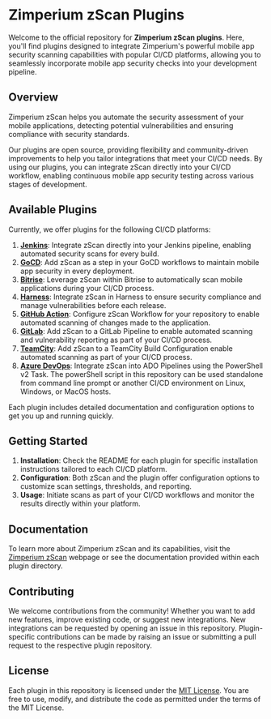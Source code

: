 # Zimperium zScan Plugins

Welcome to the official repository for **Zimperium zScan plugins**. Here, you'll find plugins designed to integrate Zimperium's powerful mobile app security scanning capabilities with popular CI/CD platforms, allowing you to seamlessly incorporate mobile app security checks into your development pipeline.

## Overview

Zimperium zScan helps you automate the security assessment of your mobile applications, detecting potential vulnerabilities and ensuring compliance with security standards. 

Our plugins are open source, providing flexibility and community-driven improvements to help you tailor integrations that meet your CI/CD needs. 
By using our plugins, you can integrate zScan directly into your CI/CD workflow, enabling continuous mobile app security testing across various stages of development.

## Available Plugins

Currently, we offer plugins for the following CI/CD platforms:

1. [**Jenkins**](https://github.com/Zimperium/zscan-plugin-jenkins): Integrate zScan directly into your Jenkins pipeline, enabling automated security scans for every build.
2. [**GoCD**](https://github.com/Zimperium/zscan-plugin-gocd): Add zScan as a step in your GoCD workflows to maintain mobile app security in every deployment.
3. [**Bitrise**](https://github.com/Zimperium/zscan-plugin-bitrise): Leverage zScan within Bitrise to automatically scan mobile applications during your CI/CD process.
4. [**Harness**](https://github.com/Zimperium/zscan-plugin-harness): Integrate zScan in Harness to ensure security compliance and manage vulnerabilities before each release.
5. [**GitHub Action**](https://github.com/marketplace/actions/zimperium-zscan): Configure zScan Workflow for your repository to enable automated scanning of changes made to the application.
6. [**GitLab**](https://github.com/Zimperium/zscan-plugin-gitlab): Add zScan to a GitLab Pipeline to enable automated scanning and vulnerability reporting as part of your CI/CD process.
7. [**TeamCity**](https://github.com/Zimperium/zscan-plugin-teamcity): Add zScan to a TeamCity Build Configuration enable automated scanning as part of your CI/CD process.
8. [**Azure DevOps**](https://github.com/Zimperium/zscan-plugin-ado): Integrate zScan into ADO Pipelines using the PowerShell v2 Task. The powerShell script in this repository can be used standalone from command line prompt or another CI/CD environment on Linux, Windows, or MacOS hosts. 

Each plugin includes detailed documentation and configuration options to get you up and running quickly.

## Getting Started

1. **Installation**: Check the README for each plugin for specific installation instructions tailored to each CI/CD platform.
2. **Configuration**: Both zScan and the plugin offer configuration options to customize scan settings, thresholds, and reporting.
3. **Usage**: Initiate scans as part of your CI/CD workflows and monitor the results directly within your platform.

## Documentation

To learn more about Zimperium zScan and its capabilities, visit the [Zimperium zScan](https://www.zimperium.com/zscan/) webpage or see the documentation provided within each plugin directory.

## Contributing

We welcome contributions from the community! Whether you want to add new features, improve existing code, or suggest new integrations.
New integrations can be requested by opening an issue in this repository. Plugin-specific contributions can be made by raising an issue or submitting a pull request to the respective plugin repository.

## License

Each plugin in this repository is licensed under the [MIT License](./LICENSE). You are free to use, modify, and distribute the code as permitted under the terms of the MIT License.

